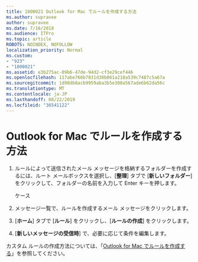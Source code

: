 ```yaml
---
title: 1800021 Outlook for Mac でルールを作成する方法
ms.author: supravee
author: supravee
ms.date: 7/16/2018
ms.audience: ITPro
ms.topic: article
ROBOTS: NOINDEX, NOFOLLOW
localization_priority: Normal
ms.custom:
- "923"
- "1800021"
ms.assetid: e3b275ac-09b6-47de-94d2-cf3e29cef446
ms.openlocfilehash: 117abe766b7831d38b861a218a539c7487c5a67a
ms.sourcegitcommit: 1d98db8acb9959aba3b5e308a567ade6b62da56c
ms.translationtype: MT
ms.contentlocale: ja-JP
ms.lasthandoff: 08/22/2019
ms.locfileid: "36541122"
---
```

# <a name="how-to-create-a-rule-in-outlook-for-mac"></a>Outlook for Mac でルールを作成する方法

1. ルールによって送信されたメール メッセージを格納するフォルダーを作成するには、ルート メールボックスを選択し、[**整理**] タブで [**新しいフォルダー**] をクリックして、フォルダーの名前を入力して Enter キーを押します。

    ケース 

2. メッセージ一覧で、ルールを作成するメール メッセージをクリックします。

3. [**ホーム**] タブで [**ルール**] をクリックし、[**ルールの作成**] をクリックします。

4. [**新しいメッセージの受信時**] で、必要に応じて条件を編集します。 

カスタム ルールの作成方法については、「[Outlook for Mac でルールを作成する](https://aka.ms/AA1uy0v)」を参照してください。
  